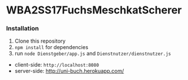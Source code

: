# WBA2SS17FuchsMeschkatScherer

### Installation
1. Clone this repository
2. `npm install` for dependencies
3. run `node Dienstgeber/app.js` and `Dienstnutzer/dienstnutzer.js`
  + client-side: `http://localhost:8080`
  + server-side: http://uni-buch.herokuapp.com/

